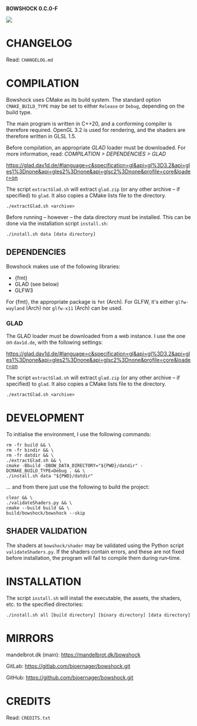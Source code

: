 **BOWSHOCK 0.C.0-F**

![](https://mandelbrot.dk/logo/bowshock.svg)

# CHANGELOG

Read: `CHANGELOG.md`

# COMPILATION

Bowshock uses CMake as its build system. The standard option `CMAKE_BUILD_TYPE` may be set to either `Release` or `Debug`, depending on the build type.

The main program is written in C++20, and a conforming compiler is therefore required. OpenGL 3.2 is used for rendering, and the shaders are therefore written in GLSL 1.5.

Before compilation, an appropriate *GLAD* loader must be downloaded. For more information, read: *COMPILATION > DEPENDENCIES > GLAD*

<https://glad.dav1d.de/#language=c&specification=gl&api=gl%3D3.2&api=gles1%3Dnone&api=gles2%3Dnone&api=glsc2%3Dnone&profile=core&loader=on>

The script `extractGlad.sh` will extract `glad.zip` (or any other archive – if specified) to `glad`. It also copies a CMake lists file to the directory.

```
./extractGlad.sh <archive>
```

Before running – however – the data directory must be installed. This can be done via the installation script `install.sh`:

```
./install.sh data [data directory]
```

## DEPENDENCIES

Bowshock makes use of the following libraries:

* {fmt}
* GLAD (see below)
* GLFW3

For {fmt}, the appropriate package is `fmt` (Arch). For GLFW, it's either `glfw-wayland` (Arch) nor `glfw-x11` (Arch) can be used.

### GLAD

The GLAD loader must be downloaded from a web instance. I use the one on `dav1d.de`, with the following settings:

<https://glad.dav1d.de/#language=c&specification=gl&api=gl%3D3.2&api=gles1%3Dnone&api=gles2%3Dnone&api=glsc2%3Dnone&profile=core&loader=on>

The script `extractGlad.sh` will extract `glad.zip` (or any other archive – if specified) to `glad`. It also copies a CMake lists file to the directory.

```
./extractGlad.sh <archive>
```

# DEVELOPMENT

To initialise the environment, I use the following commands:

```
rm -fr build && \
rm -fr bindir && \
rm -fr datdir && \
./extractGlad.sh && \
cmake -Bbuild -DBOW_DATA_DIRECTORY="${PWD}/datdir" -DCMAKE_BUILD_TYPE=Debug . && \
./install.sh data "${PWD}/datdir"
```

… and from there just use the following to build the project:

```
clear && \
./validateShaders.py && \
cmake --build build && \
build/bowshock/bowshock --skip
```

## SHADER VALIDATION

The shaders at `bowshock/shader` may be validated using the Python script `validateShaders.py`. If the shaders contain errors, and these are not fixed before installation, the program will fail to compile them during run‐time.

# INSTALLATION

The script `install.sh` will install the executable, the assets, the shaders, etc. to the specified directories:

```
./install.sh all [build directory] [binary directory] [data directory]
```

# MIRRORS

mandelbrot.dk (main): <https://mandelbrot.dk/bowshock>

GitLab: <https://gitlab.com/bjoernager/bowshock.git>

GitHub: <https://github.com/bjoernager/bowshock.git>

# CREDITS

Read: `CREDITS.txt`

